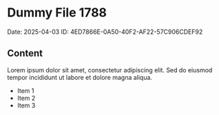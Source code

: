 # Dummy File 1788

Date: 2025-04-03
ID: 4ED7866E-0A50-40F2-AF22-57C906CDEF92

## Content

Lorem ipsum dolor sit amet, consectetur adipiscing elit.
Sed do eiusmod tempor incididunt ut labore et dolore magna aliqua.

* Item 1
* Item 2
* Item 3
